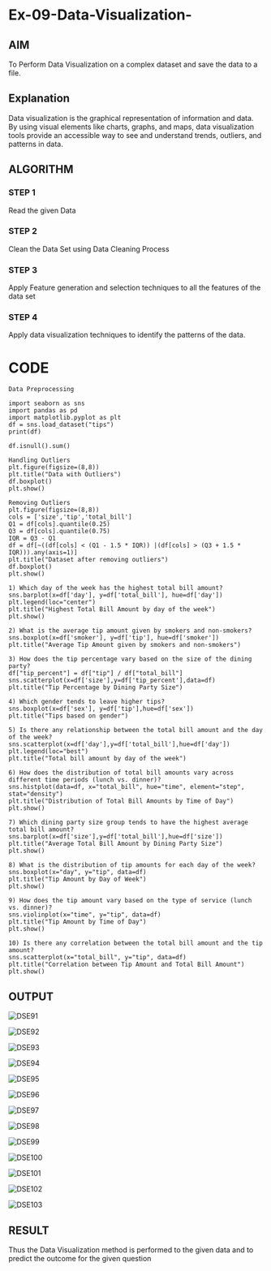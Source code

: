 # Ex-09-Data-Visualization-

## AIM

To Perform Data Visualization on a complex dataset and save the data to a file.

## Explanation

Data visualization is the graphical representation of information and data. By using visual elements like charts, graphs, and maps, data visualization tools provide an accessible way to see and understand trends, outliers, and patterns in data.

## ALGORITHM

### STEP 1

Read the given Data

### STEP 2

Clean the Data Set using Data Cleaning Process

### STEP 3

Apply Feature generation and selection techniques to all the features of the data set

### STEP 4

Apply data visualization techniques to identify the patterns of the data.

# CODE

```
Data Preprocessing

import seaborn as sns
import pandas as pd
import matplotlib.pyplot as plt
df = sns.load_dataset("tips")
print(df)

df.isnull().sum()

Handling Outliers
plt.figure(figsize=(8,8))
plt.title("Data with Outliers")
df.boxplot()
plt.show()

Removing Outliers
plt.figure(figsize=(8,8))
cols = ['size','tip','total_bill']
Q1 = df[cols].quantile(0.25)
Q3 = df[cols].quantile(0.75)
IQR = Q3 - Q1
df = df[~((df[cols] < (Q1 - 1.5 * IQR)) |(df[cols] > (Q3 + 1.5 * IQR))).any(axis=1)]
plt.title("Dataset after removing outliers")
df.boxplot()
plt.show()

1) Which day of the week has the highest total bill amount?
sns.barplot(x=df['day'], y=df['total_bill'], hue=df['day'])
plt.legend(loc="center")
plt.title("Highest Total Bill Amount by day of the week")
plt.show()

2) What is the average tip amount given by smokers and non-smokers?
sns.boxplot(x=df['smoker'], y=df['tip'], hue=df['smoker'])
plt.title("Average Tip Amount given by smokers and non-smokers")

3) How does the tip percentage vary based on the size of the dining party?
df["tip_percent"] = df["tip"] / df["total_bill"]
sns.scatterplot(x=df['size'],y=df['tip_percent'],data=df)
plt.title("Tip Percentage by Dining Party Size")

4) Which gender tends to leave higher tips?
sns.boxplot(x=df['sex'], y=df['tip'],hue=df['sex'])
plt.title("Tips based on gender")

5) Is there any relationship between the total bill amount and the day of the week?
sns.scatterplot(x=df['day'],y=df['total_bill'],hue=df['day'])
plt.legend(loc="best")
plt.title("Total bill amount by day of the week")

6) How does the distribution of total bill amounts vary across different time periods (lunch vs. dinner)?
sns.histplot(data=df, x="total_bill", hue="time", element="step", stat="density")
plt.title("Distribution of Total Bill Amounts by Time of Day")
plt.show()

7) Which dining party size group tends to have the highest average total bill amount?
sns.barplot(x=df['size'],y=df['total_bill'],hue=df['size'])
plt.title("Average Total Bill Amount by Dining Party Size")
plt.show()

8) What is the distribution of tip amounts for each day of the week?
sns.boxplot(x="day", y="tip", data=df)
plt.title("Tip Amount by Day of Week")
plt.show()

9) How does the tip amount vary based on the type of service (lunch vs. dinner)?
sns.violinplot(x="time", y="tip", data=df)
plt.title("Tip Amount by Time of Day")
plt.show()

10) Is there any correlation between the total bill amount and the tip amount?
sns.scatterplot(x="total_bill", y="tip", data=df)
plt.title("Correlation between Tip Amount and Total Bill Amount")
plt.show()
```

## OUTPUT

![DSE91](https://github.com/Dhanudhanaraj/Ex-08-Data-Visualization_1/assets/119218812/37685db4-eed5-4b9c-84ea-a2ea48628d2c)

![DSE92](https://github.com/Dhanudhanaraj/Ex-08-Data-Visualization_1/assets/119218812/4e50dc4d-f75e-415f-a0e0-76065ea56cac)

![DSE93](https://github.com/Dhanudhanaraj/Ex-08-Data-Visualization_1/assets/119218812/b03d353b-2f95-4cd7-b3c2-01fc2510dde7)

![DSE94](https://github.com/Dhanudhanaraj/Ex-08-Data-Visualization_1/assets/119218812/2972fbd0-3799-47c6-8d46-14db6adf2528)

![DSE95](https://github.com/Dhanudhanaraj/Ex-08-Data-Visualization_1/assets/119218812/0978d45a-cfcf-4ec4-b579-5baab0256494)

![DSE96](https://github.com/Dhanudhanaraj/Ex-08-Data-Visualization_1/assets/119218812/988cd91c-0b1f-4ca4-a699-40fb09ef547d)

![DSE97](https://github.com/Dhanudhanaraj/Ex-08-Data-Visualization_1/assets/119218812/9ca4deb5-821c-47c6-bd62-be17affac052)

![DSE98](https://github.com/Dhanudhanaraj/Ex-08-Data-Visualization_1/assets/119218812/ccc5cb09-f517-4c29-9c53-3b6f15f51718)

![DSE99](https://github.com/Dhanudhanaraj/Ex-08-Data-Visualization_1/assets/119218812/9a8efb33-7d59-4cdf-91ae-f9ea2d4bd47a)

![DSE100](https://github.com/Dhanudhanaraj/Ex-08-Data-Visualization_1/assets/119218812/716c0020-fbda-4b5c-83ee-cc1163575ab9)

![DSE101](https://github.com/Dhanudhanaraj/Ex-08-Data-Visualization_1/assets/119218812/d8cba0cd-a9b2-4a28-9b2f-32d9819b495a)

![DSE102](https://github.com/Dhanudhanaraj/Ex-08-Data-Visualization_1/assets/119218812/0e49037c-cb30-47ea-a66e-3b343e62feee)

![DSE103](https://github.com/Dhanudhanaraj/Ex-08-Data-Visualization_1/assets/119218812/77e3964f-6b3d-43a9-a083-f9e306f1645c)

## RESULT

Thus the Data Visualization method is performed to the given data and to predict the outcome for the given question
